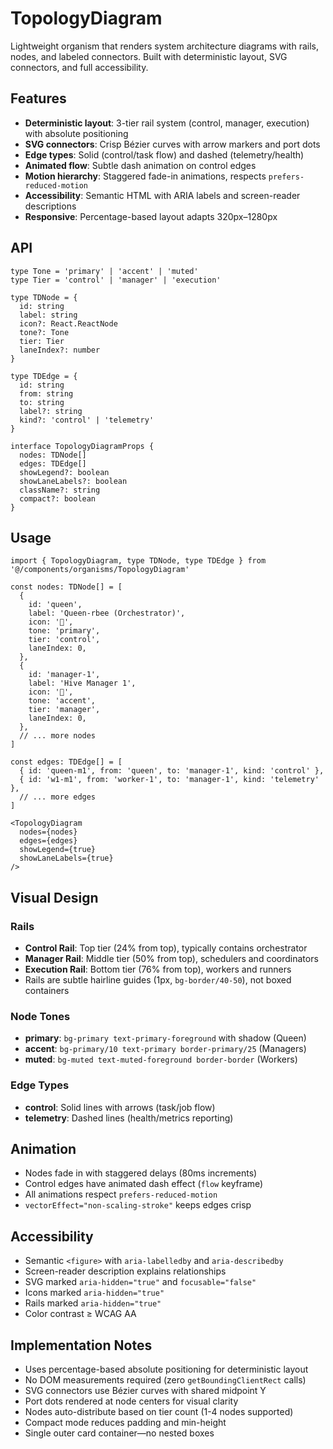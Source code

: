 # TopologyDiagram

Lightweight organism that renders system architecture diagrams with rails, nodes, and labeled connectors. Built with deterministic layout, SVG connectors, and full accessibility.

## Features

- **Deterministic layout**: 3-tier rail system (control, manager, execution) with absolute positioning
- **SVG connectors**: Crisp Bézier curves with arrow markers and port dots
- **Edge types**: Solid (control/task flow) and dashed (telemetry/health)
- **Animated flow**: Subtle dash animation on control edges
- **Motion hierarchy**: Staggered fade-in animations, respects `prefers-reduced-motion`
- **Accessibility**: Semantic HTML with ARIA labels and screen-reader descriptions
- **Responsive**: Percentage-based layout adapts 320px–1280px

## API

```tsx
type Tone = 'primary' | 'accent' | 'muted'
type Tier = 'control' | 'manager' | 'execution'

type TDNode = {
  id: string
  label: string
  icon?: React.ReactNode
  tone?: Tone
  tier: Tier
  laneIndex?: number
}

type TDEdge = {
  id: string
  from: string
  to: string
  label?: string
  kind?: 'control' | 'telemetry'
}

interface TopologyDiagramProps {
  nodes: TDNode[]
  edges: TDEdge[]
  showLegend?: boolean
  showLaneLabels?: boolean
  className?: string
  compact?: boolean
}
```

## Usage

```tsx
import { TopologyDiagram, type TDNode, type TDEdge } from '@/components/organisms/TopologyDiagram'

const nodes: TDNode[] = [
  {
    id: 'queen',
    label: 'Queen‑rbee (Orchestrator)',
    icon: '👑',
    tone: 'primary',
    tier: 'control',
    laneIndex: 0,
  },
  {
    id: 'manager-1',
    label: 'Hive Manager 1',
    icon: '🍯',
    tone: 'accent',
    tier: 'manager',
    laneIndex: 0,
  },
  // ... more nodes
]

const edges: TDEdge[] = [
  { id: 'queen-m1', from: 'queen', to: 'manager-1', kind: 'control' },
  { id: 'w1-m1', from: 'worker-1', to: 'manager-1', kind: 'telemetry' },
  // ... more edges
]

<TopologyDiagram
  nodes={nodes}
  edges={edges}
  showLegend={true}
  showLaneLabels={true}
/>
```

## Visual Design

### Rails
- **Control Rail**: Top tier (24% from top), typically contains orchestrator
- **Manager Rail**: Middle tier (50% from top), schedulers and coordinators
- **Execution Rail**: Bottom tier (76% from top), workers and runners
- Rails are subtle hairline guides (1px, `bg-border/40-50`), not boxed containers

### Node Tones
- **primary**: `bg-primary text-primary-foreground` with shadow (Queen)
- **accent**: `bg-primary/10 text-primary border-primary/25` (Managers)
- **muted**: `bg-muted text-muted-foreground border-border` (Workers)

### Edge Types
- **control**: Solid lines with arrows (task/job flow)
- **telemetry**: Dashed lines (health/metrics reporting)

## Animation

- Nodes fade in with staggered delays (80ms increments)
- Control edges have animated dash effect (`flow` keyframe)
- All animations respect `prefers-reduced-motion`
- `vectorEffect="non-scaling-stroke"` keeps edges crisp

## Accessibility

- Semantic `<figure>` with `aria-labelledby` and `aria-describedby`
- Screen-reader description explains relationships
- SVG marked `aria-hidden="true"` and `focusable="false"`
- Icons marked `aria-hidden="true"`
- Rails marked `aria-hidden="true"`
- Color contrast ≥ WCAG AA

## Implementation Notes

- Uses percentage-based absolute positioning for deterministic layout
- No DOM measurements required (zero `getBoundingClientRect` calls)
- SVG connectors use Bézier curves with shared midpoint Y
- Port dots rendered at node centers for visual clarity
- Nodes auto-distribute based on tier count (1-4 nodes supported)
- Compact mode reduces padding and min-height
- Single outer card container—no nested boxes
